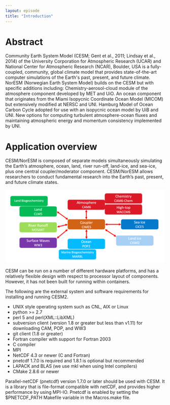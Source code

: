 ```yaml
---
layout: episode
title: "Introduction"
---
```


# Abstract      

Community Earth System Model (CESM; Gent et al., 2011; Lindsay et al., 2014) of the University Corporation for Atmospheric Research (UCAR) and National Center for Atmospheric Research (NCAR), Boulder, USA is a fully-coupled, community, global climate model that provides state-of-the-art computer simulations of the Earth's past, present, and future climate. 
NorESM (Norwegian Earth System Model) builds on the CESM but with specific additions including: 
 Chemistry-aerosol-cloud module of the atmosphere component developed by MET and UiO. 
 An ocean component that originates from the Miami Isopycnic Coordinate Ocean Model (MICOM) but extensively modified at NERSC and UNI. 
 Hamburg Model of Ocean Carbon Cycle adopted for use with an isopycnic ocean model by UiB and UNI. 
 New options for computing turbulent atmosphere-ocean fluxes and maintaining atmospheric energy and momentum consistency implemented by UNI.                                                                                         
# Application overview                                                                                         
CESM/NorESM is composed of separate models simultaneously simulating the Earth’s atmosphere, ocean, land, river run-off, land-ice, and sea-ice, plus one central coupler/moderator component. CESM/NorESM allows researchers to conduct fundamental research into the Earth’s past, present, and future climate states.

![CESM model components](../images/cesm.png)

CESM can be run on a number of different hardware platforms, and has a relatively flexible design with respect to processor layout of components. However, it has not been built for running within containers.

The following are the external system and software requirements for installing and running CESM2.

- UNIX style operating system such as CNL, AIX or Linux
- python >= 2.7
- perl 5 and perl(XML::LibXML)
- subversion client (version 1.8 or greater but less than v1.11) for downloading CAM, POP, and WW3
- git client (1.8 or greater)
- Fortran compiler with support for Fortran 2003
- C compiler
- MPI
- NetCDF 4.3 or newer (C and Fortran)
- pnetcdf 1.7.0 is required and 1.8.1 is optional but recommended
- LAPACK and BLAS (we use mkl when using Intel compilers)
- CMake 2.8.6 or newer

Parallel-netCDF (pnetcdf) version 1.7.0 or later should be used with CESM. It is a library that is file-format compatible with netCDF, and provides higher performance by using MPI-IO. Pnetcdf is enabled by setting the $PNETCDF_PATH Makefile variable in the Macros.make file.

